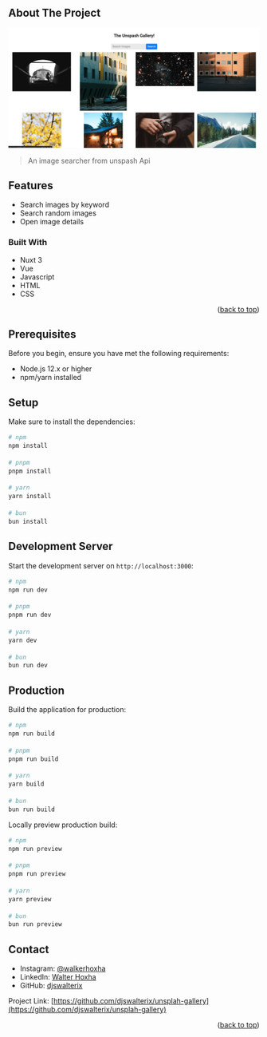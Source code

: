 ## About The Project

![Screenshot](/public/screenshot.png)

> An image searcher from unspash Api

## Features

- Search images by keyword
- Search random images
- Open image details

### Built With

- Nuxt 3
- Vue
- Javascript
- HTML
- CSS
<p align="right">(<a href="#readme-top">back to top</a>)</p>

## Prerequisites

Before you begin, ensure you have met the following requirements:

- Node.js 12.x or higher
- npm/yarn installed

## Setup

Make sure to install the dependencies:

```bash
# npm
npm install

# pnpm
pnpm install

# yarn
yarn install

# bun
bun install
```

## Development Server

Start the development server on `http://localhost:3000`:

```bash
# npm
npm run dev

# pnpm
pnpm run dev

# yarn
yarn dev

# bun
bun run dev
```

## Production

Build the application for production:

```bash
# npm
npm run build

# pnpm
pnpm run build

# yarn
yarn build

# bun
bun run build
```

Locally preview production build:

```bash
# npm
npm run preview

# pnpm
pnpm run preview

# yarn
yarn preview

# bun
bun run preview
```

<!-- CONTACT -->

## Contact

- Instagram: [@walkerhoxha](https://www.instagram.com/walkerhoxha/)
- LinkedIn: [Walter Hoxha](https://www.linkedin.com/in/walter-hoxha-62112126b/)
- GitHub: [djswalterix](https://github.com/djswalterix)

Project Link: [https://github.com/djswalterix/unsplah-gallery](https://github.com/djswalterix/unsplah-gallery)

<p align="right">(<a href="#readme-top">back to top</a>)</p>
